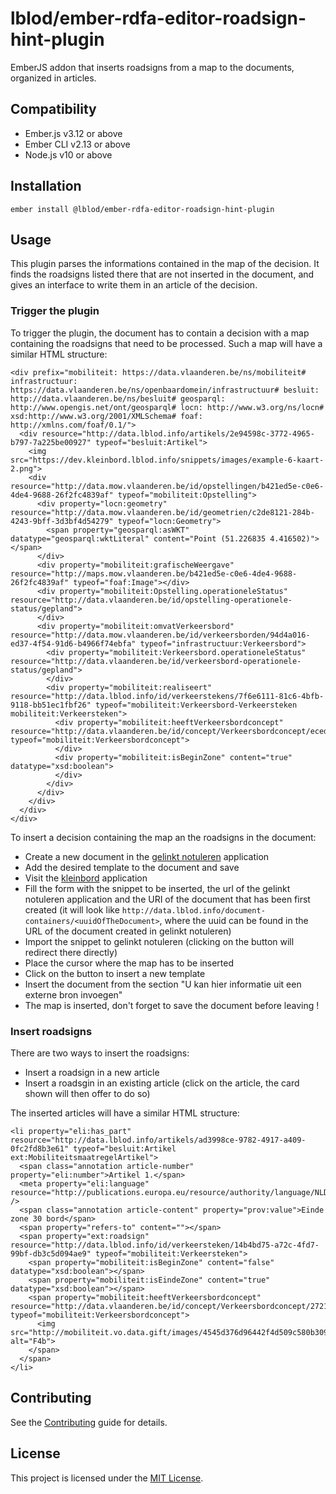 lblod/ember-rdfa-editor-roadsign-hint-plugin
==============================================================================

EmberJS addon that inserts roadsigns from a map to the documents, organized in
articles.


Compatibility
------------------------------------------------------------------------------

* Ember.js v3.12 or above
* Ember CLI v2.13 or above
* Node.js v10 or above


Installation
------------------------------------------------------------------------------

```
ember install @lblod/ember-rdfa-editor-roadsign-hint-plugin
```


Usage
------------------------------------------------------------------------------

This plugin parses the informations contained in the map of the decision. It finds the
roadsigns listed there that are not inserted in the document, and gives an interface
to write them in an article of the decision.

### Trigger the plugin

To trigger the plugin, the document has to contain a decision with a map containing
the roadsigns that need to be processed. Such a map will have a similar HTML structure:

```
<div prefix="mobiliteit: https://data.vlaanderen.be/ns/mobiliteit# infrastructuur: https://data.vlaanderen.be/ns/openbaardomein/infrastructuur# besluit: http://data.vlaanderen.be/ns/besluit# geosparql: http://www.opengis.net/ont/geosparql# locn: http://www.w3.org/ns/locn# xsd:http://www.w3.org/2001/XMLSchema# foaf: http://xmlns.com/foaf/0.1/">
  <div resource="http://data.lblod.info/artikels/2e94598c-3772-4965-b797-7a225be00927" typeof="besluit:Artikel">
    <img src="https://dev.kleinbord.lblod.info/snippets/images/example-6-kaart-2.png">
    <div resource="http://data.mow.vlaanderen.be/id/opstellingen/b421ed5e-c0e6-4de4-9688-26f2fc4839af" typeof="mobiliteit:Opstelling">
      <div property="locn:geometry" resource="http://data.mow.vlaanderen.be/id/geometrien/c2de8121-284b-4243-9bff-3d3bf4d54279" typeof="locn:Geometry">
        <span property="geosparql:asWKT" datatype="geosparql:wktLiteral" content="Point (51.226835 4.416502)"></span>
      </div>
      <div property="mobiliteit:grafischeWeergave" resource="http://maps.mow.vlaanderen.be/b421ed5e-c0e6-4de4-9688-26f2fc4839af" typeof="foaf:Image"></div>
      <div property="mobiliteit:Opstelling.operationeleStatus" resource="http://data.vlaanderen.be/id/opstelling-operationele-status/gepland">
      </div>
      <div property="mobiliteit:omvatVerkeersbord" resource="http://data.mow.vlaanderen.be/id/verkeersborden/94d4a016-ed37-4f54-91d6-b4966f74ebfa" typeof="infrastructuur:Verkeersbord">
        <div property="mobiliteit:Verkeersbord.operationeleStatus" resource="http://data.vlaanderen.be/id/verkeersbord-operationele-status/gepland">
        </div>
        <div property="mobiliteit:realiseert" resource="http://data.lblod.info/id/verkeerstekens/7f6e6111-81c6-4bfb-9118-bb51ec1fbf26" typeof="mobiliteit:Verkeersbord-Verkeersteken mobiliteit:Verkeersteken">
          <div property="mobiliteit:heeftVerkeersbordconcept" resource="http://data.vlaanderen.be/id/concept/Verkeersbordconcept/ecedfa0ac528d4ba21050a5ff32e8f320fb7f1da82c799c29b1fa85fcf0a9024" typeof="mobiliteit:Verkeersbordconcept">
          </div>
          <div property="mobiliteit:isBeginZone" content="true" datatype="xsd:boolean">
          </div>
        </div>
      </div>
    </div>
  </div>
</div>
```

To insert a decision containing the map an the roadsigns in the document:
* Create a new document in the [gelinkt notuleren](https://dev.gelinkt-notuleren.lblod.info) application
* Add the desired template to the document and save
* Visit the [kleinbord](https://dev.kleinbord.lblod.info/select-road-sign) application
* Fill the form with the snippet to be inserted, the url of the gelinkt notuleren application and the URI of the document that has been first created (it will look like `http://data.lblod.info/document-containers/<uuidOfTheDocument>`, where the uuid can be found in the URL of the document created in gelinkt notuleren)
* Import the snippet to gelinkt notuleren (clicking on the button will redirect there directly)
* Place the cursor where the map has to be inserted
* Click on the button to insert a new template
* Insert the document from the section "U kan hier informatie uit een externe bron invoegen"
* The map is inserted, don't forget to save the document before leaving !


### Insert roadsigns

There are two ways to insert the roadsigns:
* Insert a roadsign in a new article
* Insert a roadsgin in an existing article (click on the article, the card shown
  will then offer to do so)

The inserted articles will have a similar HTML structure:
```
<li property="eli:has_part" resource="http://data.lblod.info/artikels/ad3998ce-9782-4917-a409-0fc2fd8b3e61" typeof="besluit:Artikel ext:MobiliteitsmaatregelArtikel">
  <span class="annotation article-number" property="eli:number">Artikel 1.</span>
  <meta property="eli:language" resource="http://publications.europa.eu/resource/authority/language/NLD" />
  <span class="annotation article-content" property="prov:value">Einde zone 30 bord</span>
  <span property="refers-to" content=""></span>
  <span property="ext:roadsign" resource="http://data.lblod.info/id/verkeersteken/14b4bd75-a72c-4fd7-99bf-db3c5d094ae9" typeof="mobiliteit:Verkeersteken">
    <span property="mobiliteit:isBeginZone" content="false" datatype="xsd:boolean"></span>
    <span property="mobiliteit:isEindeZone" content="true" datatype="xsd:boolean"></span>
    <span property="mobiliteit:heeftVerkeersbordconcept" resource="http://data.vlaanderen.be/id/concept/Verkeersbordconcept/2721df3072ab4e96f50b345524806082f37252e7a1a802b14d640c3cfd7a1d49" typeof="mobiliteit:Verkeersbordconcept">
      <img src="http://mobiliteit.vo.data.gift/images/4545d376d96442f4d509c580b3095c10b6ba0a93371cb836d6e21a92cfed7a82" alt="F4b">
    </span>
  </span>
</li>
```
Contributing
------------------------------------------------------------------------------

See the [Contributing](CONTRIBUTING.md) guide for details.


License
------------------------------------------------------------------------------

This project is licensed under the [MIT License](LICENSE.md).

